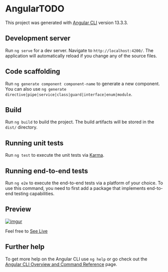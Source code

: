 # AngularTODO

This project was generated with [Angular CLI](https://github.com/angular/angular-cli) version 13.3.3.

## Development server

Run `ng serve` for a dev server. Navigate to `http://localhost:4200/`. The application will automatically reload if you change any of the source files.

## Code scaffolding

Run `ng generate component component-name` to generate a new component. You can also use `ng generate directive|pipe|service|class|guard|interface|enum|module`.

## Build

Run `ng build` to build the project. The build artifacts will be stored in the `dist/` directory.

## Running unit tests

Run `ng test` to execute the unit tests via [Karma](https://karma-runner.github.io).

## Running end-to-end tests

Run `ng e2e` to execute the end-to-end tests via a platform of your choice. To use this command, you need to first add a package that implements end-to-end testing capabilities.
## Preview

[![imgur](https://i.imgur.com/pwFwpLM.png)](https://arunhbk-angulartodo.netlify.app/)

 Feel free to [See Live](https://arunhbk-angulartodo.netlify.app/)

## Further help

To get more help on the Angular CLI use `ng help` or go check out the [Angular CLI Overview and Command Reference](https://angular.io/cli) page.
